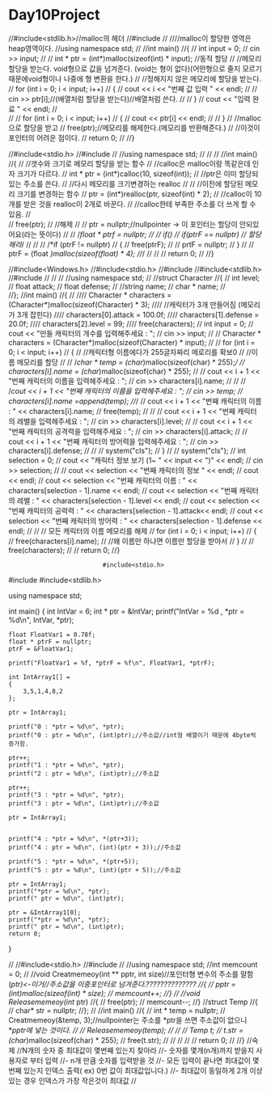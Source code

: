 # Day10Project

//#include<stdlib.h>//malloc의 헤더
//#include<iostream>
//
////malloc이 할당한 영역은 heap영역이다.
//using namespace std;
//
//int main()
//{
//	int input = 0;
//	cin >> input;
//
//	int * ptr = (int*)malloc(sizeof(int) * input); //동적 할당
//	//메모리 할당을 받는다. void형으로 값을 넘겨준다. (void는 형이 없다)(어떤형으로 줄지 모르기 때문에void형이나 나중에 형 변환을 한다.)
//	//정해지지 않은 메모리에 할당을 받는다.
//	for (int i = 0; i < input; i++)
//	{
//		cout << i << "번째 값 입력 " << endl;
//
//		cin >> ptr[i];//(배열처럼 할당을 받는다)//배열처럼 쓴다.
//
//	}
//	cout << "입력 완료 " << endl;
//		
//
//	for (int i = 0; i < input; i++)
//	{
//		cout << ptr[i] << endl;
//
//	}
//	//malloc으로 할당을 받고 
//	free(ptr);//메모리를 해제한다.(메모리를 반환해준다.)
//	//이것이 포인터의 어려운 점이다. 
//	return 0;
//
//}
                            
//#include<stdio.h>
//#include<iostream>
//
//using namespace std;
//
//
//
//int main()
//{
//	//갯수와 크기로 메모리 할당을 받는 함수
//	//calloc은 malloc이랑 똑같은데 인자 크기가 다르다.
//	int * ptr = (int*)calloc(10, sizeof(int));
//	//ptr은 이미 할당되있는 주소를 쓴다.
//	//다시 메모리를 크기변경하는 realloc 
//
//	//이전에 할당된 메모리 크기를 변경하는 함수
//	ptr = (int*)realloc(ptr, sizeof(int) * 2);
//	//calloc이 10개를 받은 것을 realloc이 2개로 바꾼다.
//	//calloc한테 부족한 주소를 더 쓰게 할 수 있음.
//	
//	free(ptr);
//	//해제
//
//	ptr = nullptr;//nullpointer -> 이 포인터는 할당이 안되있어요(라는 뜻이다)
//
//	/*float * ptrf = nullptr;
//
//	if()
//		if(ptrF == nullptr)
//			할당해라*/
//
//
//	/*if (ptrF != nullptr)
//	{
//		free(ptrF);
//
//		prtF = nullptr;
//	}
//
//	ptrF = (float *)malloc(sizeof(float) * 4);
//*/
//
//
//	return 0;
//
//}
  
  //#include<Windows.h>
//#include<stdio.h>
//#include<iostream>
//#include<stdlib.h>
//#include<string>
//
//
//
//using namespace std;
//
//struct Character
//{
//	int level;
//	float attack;
//	float  defense;
//	//string name;
//	char * name;
//	
//};
//int main()
//{
//
////	Character * characters = (Character*)malloc(sizeof(Character) * 3);
////	//캐릭터가 3개 만들어짐 (메모리가 3개 잡힌다)
////	characters[0].attack = 100.0f;
////	characters[1].defense = 20.0f;
////	characters[2].level = 99;
////	free(characters);
//	int input = 0;
//	cout << "만들 캐릭터의 개수를 입력해주세요 : ";
//	cin >> input;
//
//	Character * characters = (Character*)malloc(sizeof(Character) * input);
//
//	for (int i = 0; i < input; i++)
//	{
//		//캐릭터형 이름에다가 255글자짜리 메로리를 확보0
//		//이름 메모리를 할당
//
//		/*char * temp = (char*)malloc(sizeof(char) * 255);*/
//		characters[i].name = (char*)malloc(sizeof(char) * 255);
//
//		cout << i + 1 << "번째 캐릭터의 이름을 입력헤주세요 : ";
//		cin >> characters[i].name;
//
//
//		/*cout << i + 1 << "번째 캐릭터의 이름을 입력헤주세요 : ";
//		cin >> temp;
//		characters[i].name =append(temp);
//*/
//		cout << i + 1 << "번째 캐릭터의 이름 : " << characters[i].name;
//		free(temp);
//
//
//		cout << i + 1 << "번째 캐릭터의 레밸을 입력헤주세요 : ";
//		cin >> characters[i].level;
//
//		cout << i + 1 << "번째 캐릭터의 공격력을 입력헤주세요 : ";
//		cin >> characters[i].attack;
//
//		cout << i + 1 << "번째 캐릭터의 방어력을 입력헤주세요 : ";
//		cin >> characters[i].defense;
//
//
//		system("cls");
//	}
//
//	system("cls");
//	int selection = 0;
//	cout << "캐릭터 정보 보기 (1~ " << input << ")" << endl;
//	cin >> selection;
//
//	cout << selection << "번째 캐릭터의 정보 " << endl;
//	cout << endl;
//	cout << selection << "번째 캐릭터의 이름 : " << characters[selection - 1].name << endl;
//	cout << selection << "번째 캐릭터의 레밸 : " << characters[selection - 1].level << endl;
//	cout << selection << "번째 캐릭터의 공력력 : " << characters[selection - 1].attack<< endl;
//	cout << selection << "번째 캐릭터의 방어력 : " << characters[selection - 1].defense << endl;
//
//	// 모든 캐릭터의 이름 메모리를 해제
//	for (int i = 0; i < input; i++)
//	{
//		free(characters[i].name);
//		//왜 이름만 하냐면 이름만 할당을 받아서
//	}
//
//	free(characters);
//
//	return 0;
//}
                              
                              
                              #include<stdio.h>
#include<iostream>
#include<stdlib.h>


using namespace std;


int main()
{
	int IntVar = 6;
	int * ptr = &IntVar;
	printf("IntVar = %d , *ptr = %d\n", IntVar, *ptr);

	float FloatVar1 = 0.78f;
	float * ptrF = nullptr;
	ptrF = &FloatVar1;

	printf("FloatVar1 = %f, *ptrF = %f\n", FloatVar1, *ptrF);

	int IntArray1[] =
	{
		3,5,1,4,8,2
	};

	ptr = IntArray1;

	printf("0 : *ptr = %d\n", *ptr);
	printf("0 : ptr = %d\n", (int)ptr);//주소값//int형 배열이기 때문에 4byte씩 증가함.

	ptr++;
	printf("1 : *ptr = %d\n", *ptr);
	printf("2 : ptr = %d\n", (int)ptr);//주소값

	ptr++;
	printf("3 : *ptr = %d\n", *ptr);
	printf("3 : ptr = %d\n", (int)ptr);//주소값

	ptr = IntArray1;

	
	printf("4 : *ptr = %d\n", *(ptr+3));
	printf("4 : ptr = %d\n", (int)(ptr + 3));//주소값

	printf("5 : *ptr = %d\n", *(ptr+5));
	printf("5 : ptr = %d\n", (int)(ptr + 5));//주소값
	
	ptr = IntArray1;
	printf("*ptr = %d\n", *ptr);
	printf(" ptr = %d\n", (int)ptr);

	ptr = &IntArray1[0];
	printf("*ptr = %d\n", *ptr);
	printf(" ptr = %d\n", (int)ptr);
	return 0;
}

//
//#include<stdio.h>
//#include<iostream>
//
//using namespace std;
//int memcount = 0;
//
//void Creatmemeoy(int ** pptr, int size)//포인터형 변수의 주소를 말함(*ptr)<-이거//주소값을 이중포인터로 넘겨준다.??????????????
//{
//	*pptr = (int*)malloc(sizeof(int) * size);
//	memcount++;
//}
//
//void Releasememeoy(int* ptr)
//{
//	free(ptr);
//	memcount--;
//}
//struct Temp
//{
//	char* str = nullptr;
//};
//
//int main()
//{
//	int * temp = nullptr;
//	Creatmemeoy(&temp, 3);//nullpointer는 주소를 *ptr을 쓰면 주소값이 없으니 **pptr에 넣는 것이다.
//
//	Releasememeoy(temp);
//
//
//	Temp t;
//	t.str = (char*)malloc(sizeof(char) * 255);
//	free(t.str);
//
//
//
//
//	return 0;
//
//}
//숙제
//N개의 숫자 중 최대값이 몇번째 있는지 찾아라
//- 숫자를 몇개(n개)까지 받을지 사용자로 부터 입력
//- n개 만큼 숫자를 입력받을 것
//- 모든 입력이 끝나면 최대값이 몇번째 있는지 인덱스 출력( ex) 0번 값이 최대값입니다.)
//- 최대값이 동일하게 2개 이상 있는 경우 인덱스가 가장 작은것이 최대값
//


  
